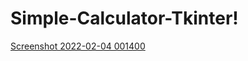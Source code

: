 # Simple-Calculator-Tkinter!

[Screenshot 2022-02-04 001400](https://user-images.githubusercontent.com/83997457/152475898-8c8ff4fe-1916-4a4b-81f9-e50422078769.png)
